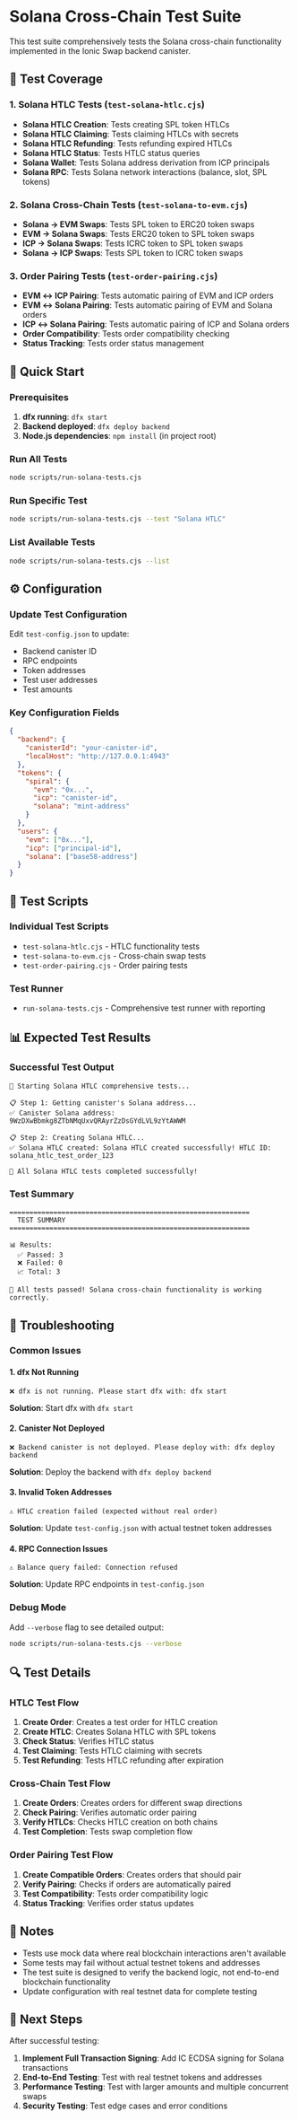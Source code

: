 # Solana Cross-Chain Test Suite

This test suite comprehensively tests the Solana cross-chain functionality implemented in the Ionic Swap backend canister.

## 🧪 Test Coverage

### 1. Solana HTLC Tests (`test-solana-htlc.cjs`)
- **Solana HTLC Creation**: Tests creating SPL token HTLCs
- **Solana HTLC Claiming**: Tests claiming HTLCs with secrets
- **Solana HTLC Refunding**: Tests refunding expired HTLCs
- **Solana HTLC Status**: Tests HTLC status queries
- **Solana Wallet**: Tests Solana address derivation from ICP principals
- **Solana RPC**: Tests Solana network interactions (balance, slot, SPL tokens)

### 2. Solana Cross-Chain Tests (`test-solana-to-evm.cjs`)
- **Solana → EVM Swaps**: Tests SPL token to ERC20 token swaps
- **EVM → Solana Swaps**: Tests ERC20 token to SPL token swaps
- **ICP → Solana Swaps**: Tests ICRC token to SPL token swaps
- **Solana → ICP Swaps**: Tests SPL token to ICRC token swaps

### 3. Order Pairing Tests (`test-order-pairing.cjs`)
- **EVM ↔ ICP Pairing**: Tests automatic pairing of EVM and ICP orders
- **EVM ↔ Solana Pairing**: Tests automatic pairing of EVM and Solana orders
- **ICP ↔ Solana Pairing**: Tests automatic pairing of ICP and Solana orders
- **Order Compatibility**: Tests order compatibility checking
- **Status Tracking**: Tests order status management

## 🚀 Quick Start

### Prerequisites
1. **dfx running**: `dfx start`
2. **Backend deployed**: `dfx deploy backend`
3. **Node.js dependencies**: `npm install` (in project root)

### Run All Tests
```bash
node scripts/run-solana-tests.cjs
```

### Run Specific Test
```bash
node scripts/run-solana-tests.cjs --test "Solana HTLC"
```

### List Available Tests
```bash
node scripts/run-solana-tests.cjs --list
```

## ⚙️ Configuration

### Update Test Configuration
Edit `test-config.json` to update:
- Backend canister ID
- RPC endpoints
- Token addresses
- Test user addresses
- Test amounts

### Key Configuration Fields
```json
{
  "backend": {
    "canisterId": "your-canister-id",
    "localHost": "http://127.0.0.1:4943"
  },
  "tokens": {
    "spiral": {
      "evm": "0x...",
      "icp": "canister-id",
      "solana": "mint-address"
    }
  },
  "users": {
    "evm": ["0x..."],
    "icp": ["principal-id"],
    "solana": ["base58-address"]
  }
}
```

## 🔧 Test Scripts

### Individual Test Scripts
- `test-solana-htlc.cjs` - HTLC functionality tests
- `test-solana-to-evm.cjs` - Cross-chain swap tests
- `test-order-pairing.cjs` - Order pairing tests

### Test Runner
- `run-solana-tests.cjs` - Comprehensive test runner with reporting

## 📊 Expected Test Results

### Successful Test Output
```
🧪 Starting Solana HTLC comprehensive tests...

📋 Step 1: Getting canister's Solana address...
✅ Canister Solana address: 9WzDXwBbmkg8ZTbNMqUxvQRAyrZzDsGYdLVL9zYtAWWM

📋 Step 2: Creating Solana HTLC...
✅ Solana HTLC created: Solana HTLC created successfully! HTLC ID: solana_htlc_test_order_123

🎉 All Solana HTLC tests completed successfully!
```

### Test Summary
```
============================================================
  TEST SUMMARY
============================================================

📊 Results:
  ✅ Passed: 3
  ❌ Failed: 0
  📈 Total: 3

🎉 All tests passed! Solana cross-chain functionality is working correctly.
```

## 🐛 Troubleshooting

### Common Issues

#### 1. dfx Not Running
```
❌ dfx is not running. Please start dfx with: dfx start
```
**Solution**: Start dfx with `dfx start`

#### 2. Canister Not Deployed
```
❌ Backend canister is not deployed. Please deploy with: dfx deploy backend
```
**Solution**: Deploy the backend with `dfx deploy backend`

#### 3. Invalid Token Addresses
```
⚠️ HTLC creation failed (expected without real order)
```
**Solution**: Update `test-config.json` with actual testnet token addresses

#### 4. RPC Connection Issues
```
⚠️ Balance query failed: Connection refused
```
**Solution**: Update RPC endpoints in `test-config.json`

### Debug Mode
Add `--verbose` flag to see detailed output:
```bash
node scripts/run-solana-tests.cjs --verbose
```

## 🔍 Test Details

### HTLC Test Flow
1. **Create Order**: Creates a test order for HTLC creation
2. **Create HTLC**: Creates Solana HTLC with SPL tokens
3. **Check Status**: Verifies HTLC status
4. **Test Claiming**: Tests HTLC claiming with secrets
5. **Test Refunding**: Tests HTLC refunding after expiration

### Cross-Chain Test Flow
1. **Create Orders**: Creates orders for different swap directions
2. **Check Pairing**: Verifies automatic order pairing
3. **Verify HTLCs**: Checks HTLC creation on both chains
4. **Test Completion**: Tests swap completion flow

### Order Pairing Test Flow
1. **Create Compatible Orders**: Creates orders that should pair
2. **Verify Pairing**: Checks if orders are automatically paired
3. **Test Compatibility**: Tests order compatibility logic
4. **Status Tracking**: Verifies order status updates

## 📝 Notes

- Tests use mock data where real blockchain interactions aren't available
- Some tests may fail without actual testnet tokens and addresses
- The test suite is designed to verify the backend logic, not end-to-end blockchain functionality
- Update configuration with real testnet data for complete testing

## 🎯 Next Steps

After successful testing:
1. **Implement Full Transaction Signing**: Add IC ECDSA signing for Solana transactions
2. **End-to-End Testing**: Test with real testnet tokens and addresses
3. **Performance Testing**: Test with larger amounts and multiple concurrent swaps
4. **Security Testing**: Test edge cases and error conditions
